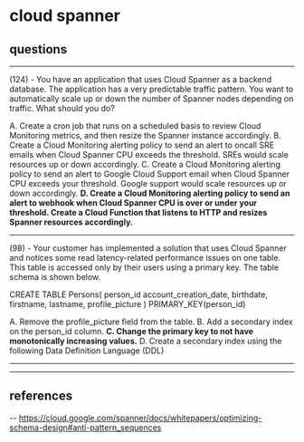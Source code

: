 # cloud spanner

## questions

---

(124) - You have an application that uses Cloud Spanner as a backend database. The application has a very predictable traffic pattern. You want to automatically scale up or down the number of Spanner nodes depending on traffic. What should you do?

A. Create a cron job that runs on a scheduled basis to review Cloud Monitoring metrics, and then resize the Spanner instance accordingly.
B. Create a Cloud Monitoring alerting policy to send an alert to oncall SRE emails when Cloud Spanner CPU exceeds the threshold. SREs would scale resources up or down accordingly.
C. Create a Cloud Monitoring alerting policy to send an alert to Google Cloud Support email when Cloud Spanner CPU exceeds your threshold. Google support would scale resources up or down accordingly.
**D. Create a Cloud Monitoring alerting policy to send an alert to webhook when Cloud Spanner CPU is over or under your threshold. Create a Cloud Function that listens to HTTP and resizes Spanner resources accordingly.**

---

(98) - Your customer has implemented a solution that uses Cloud Spanner and notices some read latency-related performance issues on one table. This table is accessed only by their users using a primary key. The table schema is shown below.

CREATE TABLE Persons(
  person_id
  account_creation_date,
  birthdate,
  firstname,
  lastname,
  profile_picture
) PRIMARY_KEY(person_id)

A. Remove the profile_picture field from the table.
B. Add a secondary index on the person_id column.
**C. Change the primary key to not have monotonically increasing values.**
D. Create a secondary index using the following Data Definition Language (DDL)

---

---

## references

-- https://cloud.google.com/spanner/docs/whitepapers/optimizing-schema-design#anti-pattern_sequences